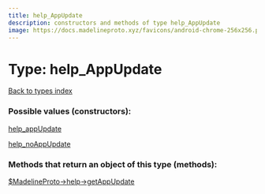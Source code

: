 ```yaml
---
title: help_AppUpdate
description: constructors and methods of type help_AppUpdate
image: https://docs.madelineproto.xyz/favicons/android-chrome-256x256.png
---
```

# Type: help\_AppUpdate  
[Back to types index](index.md)



### Possible values (constructors):

[help\_appUpdate](../constructors/help_appUpdate.md)  

[help\_noAppUpdate](../constructors/help_noAppUpdate.md)  



### Methods that return an object of this type (methods):

[$MadelineProto->help->getAppUpdate](../methods/help_getAppUpdate.md)  



